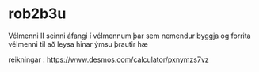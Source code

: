 # rob2b3u
Vélmenni II 
seinni áfangi í vélmennum þar sem nemendur byggja og forrita vélmenni
til að leysa hinar ýmsu þrautir
hæ


reikningar : https://www.desmos.com/calculator/pxnymzs7vz
